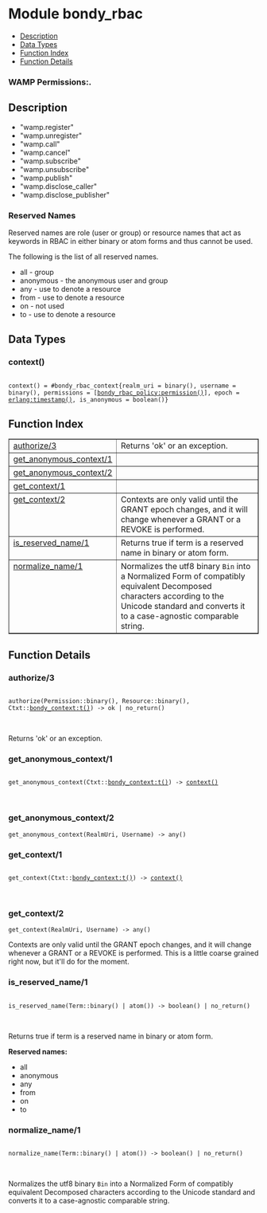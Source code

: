 

# Module bondy_rbac #
* [Description](#description)
* [Data Types](#types)
* [Function Index](#index)
* [Function Details](#functions)

### WAMP Permissions:.

<a name="description"></a>

## Description ##

* "wamp.register"
* "wamp.unregister"
* "wamp.call"
* "wamp.cancel"
* "wamp.subscribe"
* "wamp.unsubscribe"
* "wamp.publish"
* "wamp.disclose_caller"
* "wamp.disclose_publisher"

### Reserved Names
Reserved names are role (user or group) or resource names that act as
keywords in RBAC in either binary or atom forms and thus cannot be used.

The following is the list of all reserved names.

* all - group
* anonymous - the anonymous user and group
* any - use to denote a resource
* from - use to denote a resource
* on - not used
* to - use to denote a resource

<a name="types"></a>

## Data Types ##




### <a name="type-context">context()</a> ###


<pre><code>
context() = #bondy_rbac_context{realm_uri = binary(), username = binary(), permissions = [<a href="bondy_rbac_policy.md#type-permission">bondy_rbac_policy:permission()</a>], epoch = <a href="erlang.md#type-timestamp">erlang:timestamp()</a>, is_anonymous = boolean()}
</code></pre>

<a name="index"></a>

## Function Index ##


<table width="100%" border="1" cellspacing="0" cellpadding="2" summary="function index"><tr><td valign="top"><a href="#authorize-3">authorize/3</a></td><td>Returns 'ok' or an exception.</td></tr><tr><td valign="top"><a href="#get_anonymous_context-1">get_anonymous_context/1</a></td><td></td></tr><tr><td valign="top"><a href="#get_anonymous_context-2">get_anonymous_context/2</a></td><td></td></tr><tr><td valign="top"><a href="#get_context-1">get_context/1</a></td><td></td></tr><tr><td valign="top"><a href="#get_context-2">get_context/2</a></td><td>Contexts are only valid until the GRANT epoch changes, and it will
change whenever a GRANT or a REVOKE is performed.</td></tr><tr><td valign="top"><a href="#is_reserved_name-1">is_reserved_name/1</a></td><td>Returns true if term is a reserved name in binary or atom form.</td></tr><tr><td valign="top"><a href="#normalize_name-1">normalize_name/1</a></td><td>Normalizes the utf8 binary <code>Bin</code> into a Normalized Form of compatibly
equivalent Decomposed characters according to the Unicode standard and
converts it to a case-agnostic comparable string.</td></tr></table>


<a name="functions"></a>

## Function Details ##

<a name="authorize-3"></a>

### authorize/3 ###

<pre><code>
authorize(Permission::binary(), Resource::binary(), Ctxt::<a href="bondy_context.md#type-t">bondy_context:t()</a>) -&gt; ok | no_return()
</code></pre>
<br />

Returns 'ok' or an exception.

<a name="get_anonymous_context-1"></a>

### get_anonymous_context/1 ###

<pre><code>
get_anonymous_context(Ctxt::<a href="bondy_context.md#type-t">bondy_context:t()</a>) -&gt; <a href="#type-context">context()</a>
</code></pre>
<br />

<a name="get_anonymous_context-2"></a>

### get_anonymous_context/2 ###

`get_anonymous_context(RealmUri, Username) -> any()`

<a name="get_context-1"></a>

### get_context/1 ###

<pre><code>
get_context(Ctxt::<a href="bondy_context.md#type-t">bondy_context:t()</a>) -&gt; <a href="#type-context">context()</a>
</code></pre>
<br />

<a name="get_context-2"></a>

### get_context/2 ###

`get_context(RealmUri, Username) -> any()`

Contexts are only valid until the GRANT epoch changes, and it will
change whenever a GRANT or a REVOKE is performed. This is a little coarse
grained right now, but it'll do for the moment.

<a name="is_reserved_name-1"></a>

### is_reserved_name/1 ###

<pre><code>
is_reserved_name(Term::binary() | atom()) -&gt; boolean() | no_return()
</code></pre>
<br />

Returns true if term is a reserved name in binary or atom form.

**Reserved names:**

* all
* anonymous
* any
* from
* on
* to

<a name="normalize_name-1"></a>

### normalize_name/1 ###

<pre><code>
normalize_name(Term::binary() | atom()) -&gt; boolean() | no_return()
</code></pre>
<br />

Normalizes the utf8 binary `Bin` into a Normalized Form of compatibly
equivalent Decomposed characters according to the Unicode standard and
converts it to a case-agnostic comparable string.

